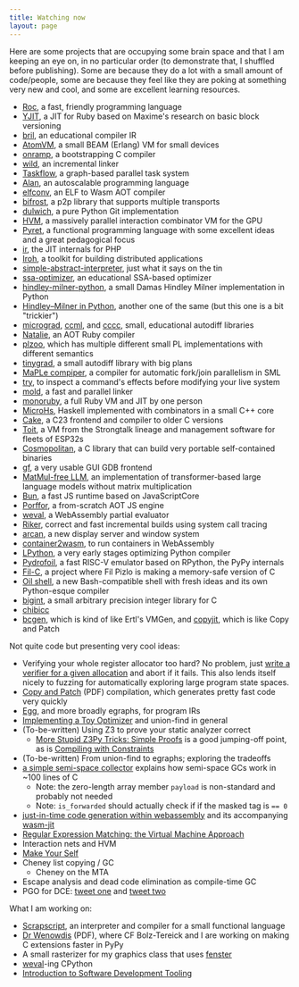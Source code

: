 ```yaml
---
title: Watching now
layout: page
---
```


Here are some projects that are occupying some brain space and that I am keeping an eye on, in no particular order (to demonstrate that, I shuffled before publishing). Some are because they do a lot with a small amount of code/people, some are because they feel like they are poking at something very new and cool, and some are excellent learning resources.

* [Roc](https://github.com/roc-lang/roc), a fast, friendly programming language
* [YJIT](https://github.com/Shopify/ruby), a JIT for Ruby based on Maxime's research on basic block versioning
* [bril](https://github.com/sampsyo/bril), an educational compiler IR
* [AtomVM](https://github.com/atomvm/AtomVM), a small BEAM (Erlang) VM for small devices
* [onramp](https://github.com/ludocode/onramp), a bootstrapping C compiler
* [wild](https://github.com/davidlattimore/wild), an incremental linker
* [Taskflow](https://github.com/taskflow/taskflow), a graph-based parallel task system
* [Alan](https://github.com/alantech/alan), an autoscalable programming language
* [elfconv](https://github.com/yomaytk/elfconv), an ELF to Wasm AOT compiler
* [bifrost](https://github.com/aperturerobotics/bifrost), a p2p library that supports multiple transports
* [dulwich](https://github.com/jelmer/dulwich), a pure Python Git implementation
* [HVM](https://github.com/HigherOrderCO/HVM), a massively parallel interaction combinator VM for the GPU
* [Pyret](https://github.com/brownplt/pyret-lang), a functional programming language with some excellent ideas and a great pedagogical focus
* [ir](https://github.com/dstogov/ir), the JIT internals for PHP
* [Iroh](https://github.com/n0-computer/iroh), a toolkit for building distributed applications
* [simple-abstract-interpreter](https://github.com/sree314/simple-abstract-interpreter), just what it says on the tin
* [ssa-optimizer](https://github.com/chrim05/ssa-optimizer), an educational SSA-based optimizer
* [hindley-milner-python](git@github.com:rob-smallshire/hindley-milner-python.git), a small Damas Hindley Milner implementation in Python
* [Hindley–Milner in Python](https://github.com/milesbarr/hindley-milner-in-python), another one of the same (but this one is a bit "trickier")
* [micrograd](https://github.com/karpathy/micrograd/), [ccml](https://github.com/t4minka/ccml), and [cccc](https://github.com/skeeto/cccc), small, educational autodiff libraries
* [Natalie](https://github.com/natalie-lang/natalie), an AOT Ruby compiler
* [plzoo](https://github.com/andrejbauer/plzoo), which has multiple different small PL implementations with different semantics
* [tinygrad](https://github.com/tinygrad/tinygrad), a small autodiff library with big plans
* [MaPLe compiper](https://github.com/MPLLang/mpl), a compiler for automatic fork/join parallelism in SML
* [try](https://github.com/binpash/try), to inspect a command's effects before modifying your live system
* [mold](https://github.com/rui314/mold/), a fast and parallel linker
* [monoruby](https://github.com/sisshiki1969/monoruby), a full Ruby VM and JIT by one person
* [MicroHs](https://github.com/augustss/MicroHs), Haskell implemented with combinators in a small C++ core
* [Cake](https://github.com/thradams/cake), a C23 frontend and compiler to older C versions
* [Toit](https://github.com/toitlang/toit), a VM from the Strongtalk lineage and management software for fleets of ESP32s
* [Cosmopolitan](https://github.com/jart/cosmopolitan), a C library that can build very portable self-contained binaries
* [gf](https://github.com/nakst/gf), a very usable GUI GDB frontend
* [MatMul-free LLM](https://github.com/ridgerchu/matmulfreellm), an implementation of transformer-based large language models without matrix multiplication
* [Bun](https://github.com/oven-sh/bun/), a fast JS runtime based on JavaScriptCore
* [Porffor](https://github.com/CanadaHonk/porffor), a from-scratch AOT JS engine
* [weval](https://github.com/cfallin/weval), a WebAssembly partial evaluator
* [Riker](https://github.com/curtsinger-lab/riker), correct and fast incremental builds using system call tracing
* [arcan](https://github.com/letoram/arcan), a new display server and window system
* [container2wasm](https://github.com/ktock/container2wasm), to run containers in WebAssembly
* [LPython](https://github.com/lcompilers/lpython), a very early stages optimizing Python compiler
* [Pydrofoil](https://github.com/pydrofoil/pydrofoil), a fast RISC-V emulator based on RPython, the PyPy internals
* [Fil-C](https://github.com/pizlonator/llvm-project-deluge), a project where Fil Pizlo is making a memory-safe version of C
* [Oil shell](https://github.com/oilshell/oil), a new Bash-compatible shell with fresh ideas and its own Python-esque compiler
* [bigint](https://github.com/983/bigint), a small arbitrary precision integer library for C
* [chibicc](https://github.com/rui314/chibicc)
* [bcgen](https://github.com/Kimplul/bcgen), which is kind of like Ertl's VMGen, and [copyjit](https://github.com/Kimplul/copyjit), which is like Copy and Patch

Not quite code but presenting very cool ideas:

* Verifying your whole register allocator too hard? No problem, just [write a verifier for a given allocation](https://cfallin.org/blog/2021/03/15/cranelift-isel-3/) and abort if it fails. This also lends itself nicely to fuzzing for automatically exploring large program state spaces.
* [Copy and Patch](https://fredrikbk.com/publications/copy-and-patch.pdf) (PDF) compilation, which generates pretty fast code very quickly
* [Egg](https://egraphs-good.github.io/), and more broadly egraphs, for program IRs
* [Implementing a Toy Optimizer](https://www.pypy.org/posts/2022/07/toy-optimizer.html) and union-find in general
* (To-be-written) Using Z3 to prove your static analyzer correct
  * [More Stupid Z3Py Tricks: Simple Proofs](http://www.philipzucker.com/more-stupid-z3py-tricks-simple-proofs/) is a good jumping-off point, as is [Compiling with Constraints](https://www.philipzucker.com/compile_constraints/)
* (To-be-written) From union-find to egraphs; exploring the tradeoffs
* [a simple semi-space collector](https://wingolog.org/archives/2022/12/10/a-simple-semi-space-collector) explains how semi-space GCs work in ~100 lines of C
  * Note: the zero-length array member `payload` is non-standard and probably not needed
  * Note: `is_forwarded` should actually check if if the masked tag is `== 0`
* [just-in-time code generation within webassembly](https://wingolog.org/archives/2022/08/18/just-in-time-code-generation-within-webassembly) and its accompanying [wasm-jit](https://github.com/wingo/wasm-jit)
* [Regular Expression Matching: the Virtual Machine Approach](https://swtch.com/~rsc/regexp/regexp2.html)
* Interaction nets and HVM
* [Make Your Self](https://marianoguerra.org/posts/make-your-self/)
* Cheney list copying / GC
    * Cheney on the MTA
* Escape analysis and dead code elimination as compile-time GC
* PGO for DCE: [tweet one](https://x.com/rui314/status/1788079197141049825) and [tweet two](https://x.com/rui314/status/1788099027889979782)

What I am working on:

* [Scrapscript](https://github.com/tekknolagi/scrapscript), an interpreter and compiler for a small functional language
* [Dr Wenowdis](https://bernsteinbear.com/assets/img/dr-wenowdis.pdf) (PDF), where CF Bolz-Tereick and I are working on making C extensions faster in PyPy
* A small rasterizer for my graphics class that uses [fenster](https://github.com/zserge/fenster)
* [weval](https://github.com/cfallin/weval)-ing CPython
* [Introduction to Software Development Tooling](https://bernsteinbear.com/isdt/)
